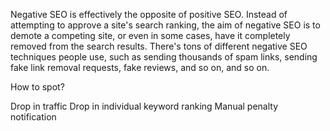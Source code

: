 Negative SEO is effectively the opposite of positive SEO. Instead of attempting to approve a site's search ranking, the aim of negative SEO is to demote a competing site, or even in some cases, have it completely removed from the search results. There's tons of different negative SEO techniques people use, such as sending thousands of spam links, sending fake link removal requests, fake reviews, and so on, and so on.

How to spot?

Drop in traffic
Drop in individual keyword ranking
Manual penalty notification